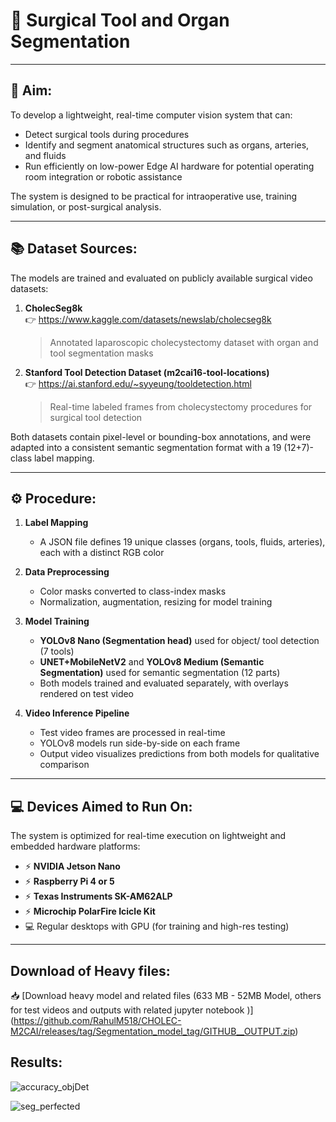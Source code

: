 # 🧠 Surgical Tool and Organ Segmentation 

---

## 🎯 Aim:

To develop a lightweight, real-time computer vision system that can:
- Detect surgical tools during procedures
- Identify and segment anatomical structures such as organs, arteries, and fluids
- Run efficiently on low-power Edge AI hardware for potential operating room integration or robotic assistance

The system is designed to be practical for intraoperative use, training simulation, or post-surgical analysis.

---

## 📚 Dataset Sources:

The models are trained and evaluated on publicly available surgical video datasets:

1. **CholecSeg8k**  
   👉 https://www.kaggle.com/datasets/newslab/cholecseg8k  
   > Annotated laparoscopic cholecystectomy dataset with organ and tool segmentation masks

2. **Stanford Tool Detection Dataset (m2cai16-tool-locations)**  
   👉 https://ai.stanford.edu/~syyeung/tooldetection.html  
   > Real-time labeled frames from cholecystectomy procedures for surgical tool detection

Both datasets contain pixel-level or bounding-box annotations, and were adapted into a consistent semantic segmentation format with a 19 (12+7)-class label mapping.

---

## ⚙️ Procedure:

1. **Label Mapping**  
   - A JSON file defines 19 unique classes (organs, tools, fluids, arteries), each with a distinct RGB color

2. **Data Preprocessing**  
   - Color masks converted to class-index masks
   - Normalization, augmentation, resizing for model training

3. **Model Training**  
   - **YOLOv8 Nano (Segmentation head)** used for object/ tool detection  (7 tools)
   - **UNET+MobileNetV2** and **YOLOv8 Medium (Semantic Segmentation)** used for semantic segmentation (12 parts)
   - Both models trained and evaluated separately, with overlays rendered on test video

4. **Video Inference Pipeline**  
   - Test video frames are processed in real-time
   - YOLOv8 models run side-by-side on each frame
   - Output video visualizes predictions from both models for qualitative comparison

---

## 💻 Devices Aimed to Run On:

The system is optimized for real-time execution on lightweight and embedded hardware platforms:

- ⚡ **NVIDIA Jetson Nano**
- ⚡ **Raspberry Pi 4 or 5**
- ⚡ **Texas Instruments SK-AM62ALP**
- ⚡ **Microchip PolarFire Icicle Kit**
- 💻 Regular desktops with GPU (for training and high-res testing) 

---

## Download of Heavy files:

📥 [Download heavy model and related files (633 MB - 52MB Model, others for test videos and outputs with related jupyter notebook )] (https://github.com/RahulM518/CHOLEC-M2CAI/releases/tag/Segmentation_model_tag/GITHUB__OUTPUT.zip)


## Results:
![accuracy_objDet](https://github.com/user-attachments/assets/77551d8b-c304-459d-87f2-abb82c724d87)

![seg_perfected](![seg_phases](https://github.com/user-attachments/assets/f10c31ba-3bad-4b1a-a45e-017aed590661))


